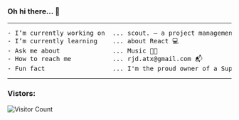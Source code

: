 ### Oh hi there... 👋


<hr>

<pre>
- I’m currently working on  ... scout. — a project management platform for the Live Entertainment Industry 👨‍💻
- I’m currently learning    ... about React 💻
- Ask me about              ... Music 👨‍🎤
- How to reach me           ... rjd.atx@gmail.com 📬
- Fun fact                  ... I'm the proud owner of a Superbowl Ring (LIV - go Chiefs!) 🏈
</pre>

<hr>

### Vistors:

![Visitor Count](https://profile-counter.glitch.me/r-doherty/count.svg)


<!--
**r-doherty/r-doherty** is a ✨ _special_ ✨ repository because its `README.md` (this file) appears on your GitHub profile.
-->

